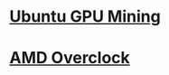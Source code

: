 # [Ubuntu GPU Mining](https://github.com/dbuchacher/linux/blob/main/ubuntu-gpu-mining.md)
# [AMD Overclock](https://github.com/dbuchacher/linux/blob/main/amd-overclock.md)
